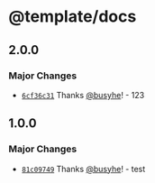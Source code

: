 # @template/docs

## 2.0.0

### Major Changes

- [`6cf36c31`](https://github.com/busyhe/monorepo-template/commit/6cf36c3112d9c6f6b5c677044204e5331d2e552c) Thanks [@busyhe](https://github.com/busyhe)! - 123

## 1.0.0

### Major Changes

- [`81c09749`](https://github.com/busyhe/monorepo-template/commit/81c097498eb1ecb6c8bb8cb514275eace90157b6) Thanks [@busyhe](https://github.com/busyhe)! - test
